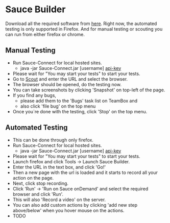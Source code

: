 # Sauce Builder

Download all the required software from [here](https://saucelabs.com/downloads).
Right now, the automated testing is only supported in Firefox.
And for manual testing or scouting you can run from either firefox or chrome.


## Manual Testing

* Run Sauce-Connect for local hosted sites.
  * java -jar Sauce-Connect.jar [username] [api-key](https://saucelabs.com/account#)
* Please wait for "You may start your tests" to start your tests.
* Go to [Scout](https://saucelabs.com/scout) and enter the URL and select the browser.
* The browser should be opened, do the testing now.
* You can take screenshots by clicking 'Snapshot' on top-left of the page.
* If you find any bugs, 
  * please add them to the 'Bugs' task list on TeamBox and 
  * also click 'file bug' on the top menu
* Once you`re done with the testing, click 'Stop' on the top menu.


## Automated Testing

* This can be done through only firefox.
* Run Sauce-Connect for local hosted sites.
  * java -jar Sauce-Connect.jar [username] [api-key](https://saucelabs.com/account#)
* Please wait for "You may start your tests" to start your tests.
* Launch firefox and click Tools -> Launch Sauce Builder.
* Enter the URL in the text box, and click 'Go!'
* Then a new page with the url is loaded and it starts to record all your action on the page.
* Next, click stop recording.
* Click 'Run' -> 'Run on Sauce onDemand' and select the required browser and click 'Run'. 
* This will also 'Record a video' on the server.
* You can also add custom actions by clicking 'add new step above/below' when you hover mouse on the actions.
* TODO 



